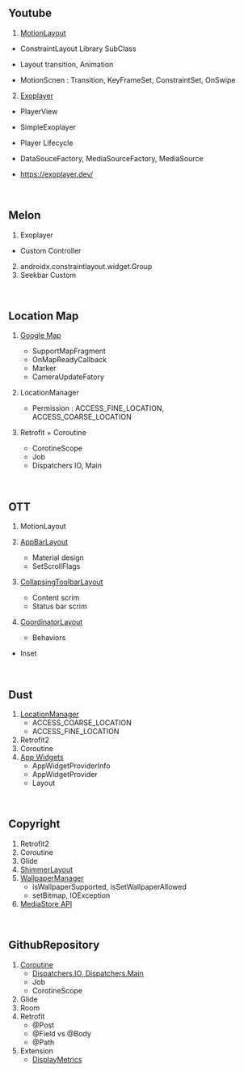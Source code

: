 
## Youtube

1. [MotionLayout](https://developer.android.com/training/constraint-layout/motionlayout/examples?hl=ko)

  - ConstraintLayout Library SubClass

  - Layout transition, Animation
  - MotionScnen : Transition, KeyFrameSet, ConstraintSet, OnSwipe

2. [Exoplayer](https://developer.android.com/guide/topics/media/exoplayer?hl=ko)

  - PlayerView
  - SimpleExoplayer
  - Player Lifecycle

  - DataSouceFactory, MediaSourceFactory, MediaSource
  - https://exoplayer.dev/

<br>

## Melon

1. Exoplayer
  - Custom Controller
2. androidx.constraintlayout.widget.Group
3. Seekbar Custom

<br>

## Location Map

1. [Google Map](https://developers.google.com/maps/documentation/android-skd/start?hl=ko) 
   - SupportMapFragment
   - OnMapReadyCallback
   - Marker
   - CameraUpdateFatory

2. LocationManager
	- Permission : ACCESS_FINE_LOCATION, ACCESS_COARSE_LOCATION

3. Retrofit + Coroutine
	- CorotineScope
	- Job
	- Dispatchers IO, Main

<br>

## OTT

1. MotionLayout

2. [AppBarLayout](https://developer.android.com/reference/com/google/android/material/appbar/AppBarLayout)

   - Material design
   - SetScrollFlags
   
3. [CollapsingToolbarLayout](https://developer.android.com/reference/com/google/android/material/appbar/CollapsingToolbarLayout?hl=en)

   - Content scrim
   - Status bar scrim
   
4. [CoordinatorLayout](https://developer.android.com/reference/androidx/coordinatorlayout/widget/CoordinatorLayout)

   - Behaviors
- Inset

<br>

## Dust

1. [LocationManager](https://developer.android.com/reference/android/location/LocationManager)
   - ACCESS_COARSE_LOCATION
   - ACCESS_FINE_LOCATION
2. Retrofit2
3. Coroutine
4. [App Widgets](https://developer.android.com/guide/topics/appwidgets)
   - AppWidgetProviderInfo
   - AppWidgetProvider
   - Layout

<br>

## Copyright

1. Retrofit2
2. Coroutine
3. Glide
4. [ShimmerLayout](https://facebook.github.io/shimmer-android/)
5. [WallpaperManager](https://developer.android.com/reference/android/app/WallpaperManager)
   - isWallpaperSupported, isSetWallpaperAllowed
   - setBitmap, IOException
6. [MediaStore API](https://developer.android.com/training/data-storage/shared) 

<br>

## GithubRepository

1. [Coroutine](https://developer.android.com/kotlin/coroutines)
   - [Dispatchers.IO, Dispatchers.Main](https://developer.android.com/kotlin/coroutines/coroutines-adv)
   - Job
   - CorotineScope
2. Glide
3. Room
4. Retrofit
   - @Post 
   - @Field vs @Body
   - @Path
5. Extension
   - [DisplayMetrics](https://developer.android.com/reference/android/util/DisplayMetrics)

<br>













